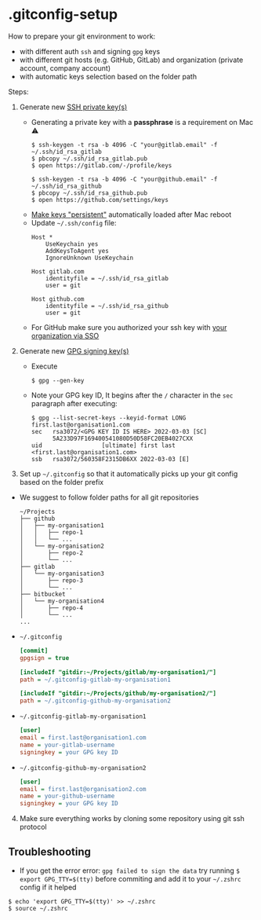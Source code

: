 # .gitconfig-setup

How to prepare your git environment to work:
- with different auth `ssh` and signing `gpg` keys
- with different git hosts (e.g. GitHub, GitLab) and organization (private account, company account) 
- with automatic keys selection based on the folder path

Steps:
1. Generate new [SSH private key(s)](https://docs.gitlab.com/ee/user/ssh.html#generate-an-ssh-key-pair)
    - Generating a private key with a **passphrase** is a requirement on Mac :warning:
      ```shell
      $ ssh-keygen -t rsa -b 4096 -C "your@gitlab.email" -f ~/.ssh/id_rsa_gitlab
      $ pbcopy ~/.ssh/id_rsa_gitlab.pub
      $ open https://gitlab.com/-/profile/keys

      $ ssh-keygen -t rsa -b 4096 -C "your@github.email" -f ~/.ssh/id_rsa_github
      $ pbcopy ~/.ssh/id_rsa_github.pub
      $ open https://github.com/settings/keys
      ```
    - [Make keys "persistent"](https://unix.stackexchange.com/a/560404/171941) automatically loaded after Mac reboot
    - Update `~/.ssh/config` file:
      ```config
      Host *
          UseKeychain yes
          AddKeysToAgent yes
          IgnoreUnknown UseKeychain

      Host gitlab.com
          identityfile = ~/.ssh/id_rsa_gitlab
          user = git

      Host github.com
          identityfile = ~/.ssh/id_rsa_github
          user = git
      ```
    - For GitHub make sure you authorized your ssh key with [your organization via SSO](https://docs.github.com/en/enterprise-cloud@latest/authentication/authenticating-with-saml-single-sign-on/authorizing-an-ssh-key-for-use-with-saml-single-sign-on)

2. Generate new [GPG signing key(s)](https://docs.gitlab.com/ee/user/project/repository/gpg_signed_commits/)
    - Execute
      ```shell
      $ gpg --gen-key
      ```
    - Note your GPG key ID, It begins after the `/` character in the `sec` paragraph after executing:
      ```shell
      $ gpg --list-secret-keys --keyid-format LONG first.last@organisation1.com
      sec   rsa3072/<GPG KEY ID IS HERE> 2022-03-03 [SC]
            5A233D97F169400541080D50D58FC20EB4027CXX
      uid                 [ultimate] first last <first.last@organisation1.com>
      ssb   rsa3072/560358F2315DB6XX 2022-03-03 [E]
      ```

3. Set up `~/.gitconfig` so that it automatically picks up your git config based on the folder prefix
  - We suggest to follow folder paths for all git repositories
    ```shell
    ~/Projects
    ├── github
    │   ├── my-organisation1
    │   │   ├── repo-1
    │   │   └── ...
    │   └── my-organisation2
    │       ├── repo-2
    │       └── ...
    ├── gitlab
    │   └── my-organisation3
    │       ├── repo-3
    │       └── ...
    ├── bitbucket
    │   └── my-organisation4
    │       ├── repo-4
    │       └── ...
    ...
    ```
  - `~/.gitconfig` 
    ```ini
    [commit]
    gpgsign = true

    [includeIf "gitdir:~/Projects/gitlab/my-organisation1/"]
    path = ~/.gitconfig-gitlab-my-organisation1

    [includeIf "gitdir:~/Projects/github/my-organisation2/"]
    path = ~/.gitconfig-github-my-organisation2
    ```

  - `~/.gitconfig-gitlab-my-organisation1`
    ```ini
    [user]
    email = first.last@organisation1.com
    name = your-gitlab-username
    signingkey = your GPG key ID
    ```

  - `~/.gitconfig-github-my-organisation2`
    ```ini
    [user]
    email = first.last@organisation2.com
    name = your-github-username
    signingkey = your GPG key ID
    ```

4. Make sure everything works by cloning some repository using git ssh protocol

## Troubleshooting

- If you get the error error: `gpg failed to sign the data` try running `$ export GPG_TTY=$(tty)` before commiting and add it to your `~/.zshrc` config if it helped

```shell
$ echo 'export GPG_TTY=$(tty)' >> ~/.zshrc
$ source ~/.zshrc
```
